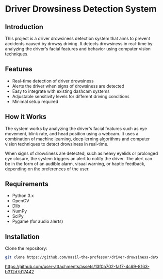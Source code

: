 # Driver Drowsiness Detection System

## Introduction

This project is a driver drowsiness detection system that aims to prevent accidents  caused by drowsy driving. 
It detects drowsiness in real-time by analyzing the driver's facial features and behavior using computer vision techniques.


## Features

- Real-time detection of driver drowsiness
- Alerts the driver when signs of drowsiness are detected
- Easy to integrate with existing dashcam systems
- Adjustable sensitivity levels for different driving conditions
- Minimal setup required

## How it Works

The system works by analyzing the driver's facial features such as eye movement, blink rate, and head position using a webcam. 
It uses a combination of machine learning, deep lerning algorithms and computer vision techniques to detect drowsiness in real-time.

When signs of drowsiness are detected, such as heavy eyelids or prolonged eye closure, the system triggers an alert to notify the driver. 
The alert can be in the form of an audible alarm, visual warning, or haptic feedback, depending on the preferences of the user.

## Requirements

- Python 3.x
- OpenCV
- Dlib
- NumPy
- SciPy
- Pygame (for audio alerts)

## Installation

Clone the repository:

```bash
git clone https://github.com/nazil-the-professor/driver-drowsiness-detection.git
```
https://github.com/user-attachments/assets/13f0a702-1af7-4c69-8163-b312d7d17442
